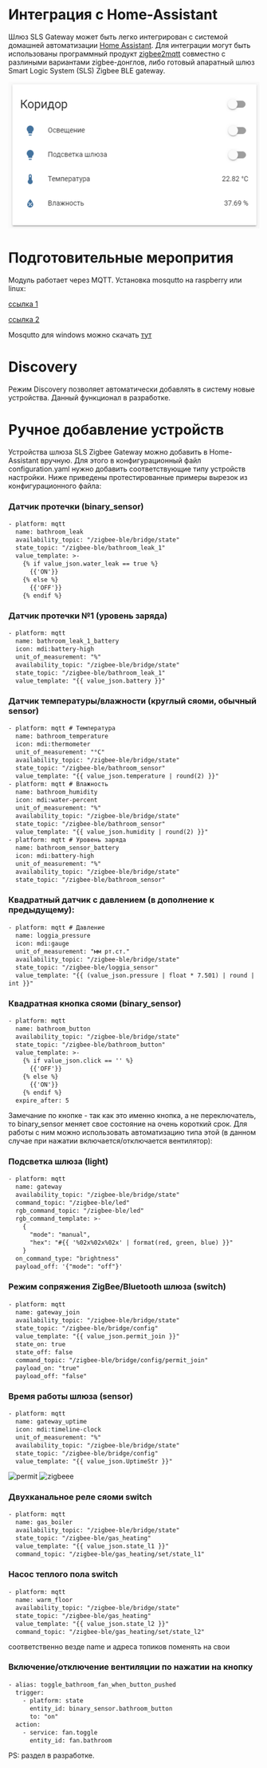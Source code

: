 # Интеграция с Home-Assistant

Шлюз SLS Gateway может быть легко интегрирован с системой домашней автоматизации   [Home Assistant](www.home-assistant.io). Для интеграции могут быть использованы программный  продукт  [zigbee2mqtt](https://www.zigbee2mqtt.io) совместно с разлиными вариантами zigbee-донглов, либо  готовый апаратный  шлюз Smart Logic System (SLS) Zigbee BLE gateway. 

![koridor](/img/koridor.png)


# Подготовительные меропрития

Модуль работает через MQTT. 
Установка mosqutto на raspberry или linux:

[ссылка 1](https://robot-on.ru/articles/ystanovka-mqtt-brokera-mosquitto-raspberry-orange-pi)

[ссылка 2](https://smartideal.net/ustanovka-i-zapusk-mqtt-brokera-mosquitto/)

Mosqutto для windows можно скачать [тут](https://mosquitto.org/download/)





# Discovery
Режим Discovery позволяет автоматически добавлять в систему новые устройства. Данный функционал в разработке. 



# Ручное добавление устройств
Устройства шлюза SLS Zigbee Gateway можно добавить в Home-Assistant вручную. Для этого в конфигурационный файл configuration.yaml нужно добавить соответствующие типу устройств настройки. Ниже приведены протестированные примеры  вырезок из  конфигурационного файла:



### Датчик протечки (binary_sensor)
```
- platform: mqtt
  name: bathroom_leak
  availability_topic: "/zigbee-ble/bridge/state"
  state_topic: "/zigbee-ble/bathroom_leak_1"
  value_template: >-
    {% if value_json.water_leak == true %}
      {{'ON'}}
    {% else %}
      {{'OFF'}}
    {% endif %}
 ```
### Датчик протечки №1 (уровень заряда)
```
- platform: mqtt
  name: bathroom_leak_1_battery
  icon: mdi:battery-high
  unit_of_measurement: "%"
  availability_topic: "/zigbee-ble/bridge/state"
  state_topic: "/zigbee-ble/bathroom_leak_1"
  value_template: "{{ value_json.battery }}"
  ````
### Датчик температуры/влажности (круглый сяоми, обычный sensor)
````
- platform: mqtt # Температура
  name: bathroom_temperature
  icon: mdi:thermometer
  unit_of_measurement: "°C"
  availability_topic: "/zigbee-ble/bridge/state"
  state_topic: "/zigbee-ble/bathroom_sensor"
  value_template: "{{ value_json.temperature | round(2) }}"
- platform: mqtt # Влажность
  name: bathroom_humidity
  icon: mdi:water-percent
  unit_of_measurement: "%"
  availability_topic: "/zigbee-ble/bridge/state"
  state_topic: "/zigbee-ble/bathroom_sensor"
  value_template: "{{ value_json.humidity | round(2) }}"
- platform: mqtt # Уровень заряда
  name: bathroom_sensor_battery
  icon: mdi:battery-high
  unit_of_measurement: "%"
  availability_topic: "/zigbee-ble/bridge/state"
  state_topic: "/zigbee-ble/bathroom_sensor"
  ````
  
### Квадратный датчик с  давлением (в дополнение к предыдущему):
```
- platform: mqtt # Давление
  name: loggia_pressure
  icon: mdi:gauge
  unit_of_measurement: "мм рт.ст."
  availability_topic: "/zigbee-ble/bridge/state"
  state_topic: "/zigbee-ble/loggia_sensor"
  value_template: "{{ (value_json.pressure | float * 7.501) | round | int }}"
 ```
### Квадратная кнопка сяоми (binary_sensor)
```
- platform: mqtt
  name: bathroom_button
  availability_topic: "/zigbee-ble/bridge/state"
  state_topic: "/zigbee-ble/bathroom_button"
  value_template: >-
    {% if value_json.click == '' %}
      {{'OFF'}}
    {% else %}
      {{'ON'}}
    {% endif %}
  expire_after: 5
 ```
Замечание по кнопке - так как это именно кнопка, а не переключатель, то binary_sensor меняет свое состояние на очень короткий срок. Для работы с ним можно использовать автоматизацию типа этой (в данном случае при нажатии включается/отключается вентилятор):
 
 
 
### Подсветка шлюза (light)
```
- platform: mqtt
  name: gateway
  availability_topic: "/zigbee-ble/bridge/state"
  command_topic: "/zigbee-ble/led"
  rgb_command_topic: "/zigbee-ble/led"
  rgb_command_template: >-
    {
      "mode": "manual",
      "hex": "#{{ '%02x%02x%02x' | format(red, green, blue) }}"
    }
  on_command_type: "brightness"
  payload_off: '{"mode": "off"}'
```  
### Режим сопряжения ZigBee/Bluetooth шлюза (switch)
```
- platform: mqtt
  name: gateway_join
  availability_topic: "/zigbee-ble/bridge/state"
  state_topic: "/zigbee-ble/bridge/config"
  value_template: "{{ value_json.permit_join }}"
  state_on: true
  state_off: false
  command_topic: "/zigbee-ble/bridge/config/permit_join"
  payload_on: "true"
  payload_off: "false"
```  
### Время работы шлюза (sensor)
```
- platform: mqtt
  name: gateway_uptime
  icon: mdi:timeline-clock
  unit_of_measurement: "%"
  availability_topic: "/zigbee-ble/bridge/state"
  state_topic: "/zigbee-ble/bridge/config"
  value_template: "{{ value_json.UptimeStr }}"
```  

![permit](/img/permit.png)
![zigbeee](/img/zigbeee.png.png)





### Двухканальное реле сяоми switch
```
- platform: mqtt
  name: gas_boiler
  availability_topic: "/zigbee-ble/bridge/state"
  state_topic: "/zigbee-ble/gas_heating"
  value_template: "{{ value_json.state_l1 }}"
  command_topic: "/zigbee-ble/gas_heating/set/state_l1"
  ```

### Насос теплого пола switch
```
- platform: mqtt
  name: warm_floor
  availability_topic: "/zigbee-ble/bridge/state"
  state_topic: "/zigbee-ble/gas_heating"
  value_template: "{{ value_json.state_l2 }}"
  command_topic: "/zigbee-ble/gas_heating/set/state_l2"
 ```
соответственно везде name и адреса топиков поменять на свои


### Включение/отключение вентиляции по нажатии на кнопку
```
- alias: toggle_bathroom_fan_when_button_pushed
  trigger:
    - platform: state
      entity_id: binary_sensor.bathroom_button
      to: "on"
  action:
    - service: fan.toggle
      entity_id: fan.bathroom
```      
      


PS: раздел в разработке. 

